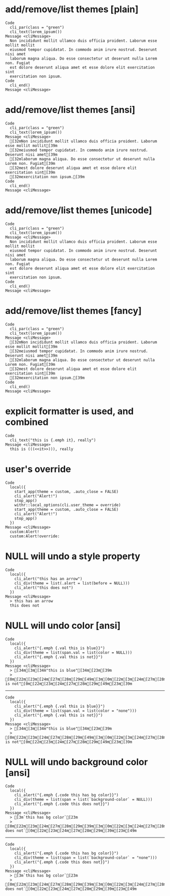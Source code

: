 # add/remove/list themes [plain]

    Code
      cli_par(class = "green")
      cli_text(lorem_ipsum())
    Message <cliMessage>
      Non incididunt mollit ullamco duis officia proident. Laborum esse mollit mollit
      eiusmod tempor cupidatat. In commodo anim irure nostrud. Deserunt nisi amet
      laborum magna aliqua. Do esse consectetur ut deserunt nulla Lorem non. Fugiat
      est dolore deserunt aliqua amet et esse dolore elit exercitation sint
      exercitation non ipsum.
    Code
      cli_end()
    Message <cliMessage>
      

# add/remove/list themes [ansi]

    Code
      cli_par(class = "green")
      cli_text(lorem_ipsum())
    Message <cliMessage>
      [32mNon incididunt mollit ullamco duis officia proident. Laborum esse mollit mollit[39m
      [32meiusmod tempor cupidatat. In commodo anim irure nostrud. Deserunt nisi amet[39m
      [32mlaborum magna aliqua. Do esse consectetur ut deserunt nulla Lorem non. Fugiat[39m
      [32mest dolore deserunt aliqua amet et esse dolore elit exercitation sint[39m
      [32mexercitation non ipsum.[39m
    Code
      cli_end()
    Message <cliMessage>
      

# add/remove/list themes [unicode]

    Code
      cli_par(class = "green")
      cli_text(lorem_ipsum())
    Message <cliMessage>
      Non incididunt mollit ullamco duis officia proident. Laborum esse mollit mollit
      eiusmod tempor cupidatat. In commodo anim irure nostrud. Deserunt nisi amet
      laborum magna aliqua. Do esse consectetur ut deserunt nulla Lorem non. Fugiat
      est dolore deserunt aliqua amet et esse dolore elit exercitation sint
      exercitation non ipsum.
    Code
      cli_end()
    Message <cliMessage>
      

# add/remove/list themes [fancy]

    Code
      cli_par(class = "green")
      cli_text(lorem_ipsum())
    Message <cliMessage>
      [32mNon incididunt mollit ullamco duis officia proident. Laborum esse mollit mollit[39m
      [32meiusmod tempor cupidatat. In commodo anim irure nostrud. Deserunt nisi amet[39m
      [32mlaborum magna aliqua. Do esse consectetur ut deserunt nulla Lorem non. Fugiat[39m
      [32mest dolore deserunt aliqua amet et esse dolore elit exercitation sint[39m
      [32mexercitation non ipsum.[39m
    Code
      cli_end()
    Message <cliMessage>
      

# explicit formatter is used, and combined

    Code
      cli_text("this is {.emph it}, really")
    Message <cliMessage>
      this is (((<<it>>))), really

# user's override

    Code
      local({
        start_app(theme = custom, .auto_close = FALSE)
        cli_alert("Alert!")
        stop_app()
        withr::local_options(cli.user_theme = override)
        start_app(theme = custom, .auto_close = FALSE)
        cli_alert("Alert!")
        stop_app()
      })
    Message <cliMessage>
      custom:Alert!
      custom:Alert!override:

# NULL will undo a style property

    Code
      local({
        cli_alert("this has an arrow")
        cli_div(theme = list(.alert = list(before = NULL)))
        cli_alert("this does not")
      })
    Message <cliMessage>
      > this has an arrow
      this does not

# NULL will undo color [ansi]

    Code
      local({
        cli_alert("{.emph {.val this is blue}}")
        cli_div(theme = list(span.val = list(color = NULL)))
        cli_alert("{.emph {.val this is not}}")
      })
    Message <cliMessage>
      > [34m[3m[34m"this is blue"[34m[23m[39m
      > [0m[22m[23m[24m[27m[28m[29m[49m[3m[0m[22m[3m[24m[27m[28m[29m[49m"this is not"[0m[22m[23m[24m[27m[28m[29m[49m[23m[39m

---

    Code
      local({
        cli_alert("{.emph {.val this is blue}}")
        cli_div(theme = list(span.val = list(color = "none")))
        cli_alert("{.emph {.val this is not}}")
      })
    Message <cliMessage>
      > [34m[3m[34m"this is blue"[34m[23m[39m
      > [0m[22m[23m[24m[27m[28m[29m[49m[3m[0m[22m[3m[24m[27m[28m[29m[49m"this is not"[0m[22m[23m[24m[27m[28m[29m[49m[23m[39m

# NULL will undo background color [ansi]

    Code
      local({
        cli_alert("{.emph {.code this has bg color}}")
        cli_div(theme = list(span = list(`background-color` = NULL)))
        cli_alert("{.emph {.code this does not}}")
      })
    Message <cliMessage>
      > [3m`this has bg color`[23m
      > [0m[22m[23m[24m[27m[28m[29m[39m[3m[0m[22m[3m[24m[27m[28m[29m[39m`this does not`[0m[22m[23m[24m[27m[28m[29m[39m[23m[49m

---

    Code
      local({
        cli_alert("{.emph {.code this has bg color}}")
        cli_div(theme = list(span = list(`background-color` = "none")))
        cli_alert("{.emph {.code this does not}}")
      })
    Message <cliMessage>
      > [3m`this has bg color`[23m
      > [0m[22m[23m[24m[27m[28m[29m[39m[3m[0m[22m[3m[24m[27m[28m[29m[39m`this does not`[0m[22m[23m[24m[27m[28m[29m[39m[23m[49m

